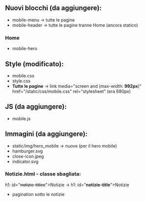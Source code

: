 ## Nuovi blocchi (da aggiungere):    
- mobile-menu → tutte le pagine
- mobile-header → tutte le pagine tranne Home (ancora statico)

### Home
- mobile-hero

## Style (modificato):
- mobile.css
- style.css  
- **Tutte le pagine** -> link media="screen and (max-width: **992px**)" href="/static/css/mobile.css" rel="stylesheet" (era 680px)

## JS (da aggiungere):
- mobile.js

## Immagini (da aggiungere):
- static/img/hero_mobile → nuove (per il hero mobile)
- hamburger.svg
- close-icon.jpeg
- indicator.svg

### Notizie.html - classe sbagliata:
h1: id="~~notizie-titlec~~">Notizie → h1: id="**notizie-title**">Notizie
- pagination sotto le notizie
